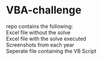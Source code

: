 # VBA-challenge  

repo contains the following:  
Excel file without the solve  
Excel file with the solve executed  
Screenshots from each year  
Seperate file containing the VB Script  
